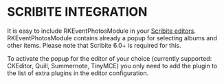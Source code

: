# SCRIBITE INTEGRATION

It is easy to include RKEventPhotosModule in your [Scribite editors](https://github.com/zikula-modules/Scribite/).
RKEventPhotosModule contains already a popup for selecting albums and other items.
Please note that Scribite 6.0+ is required for this.

To activate the popup for the editor of your choice (currently supported: CKEditor, Quill, Summernote, TinyMCE)
you only need to add the plugin to the list of extra plugins in the editor configuration.

